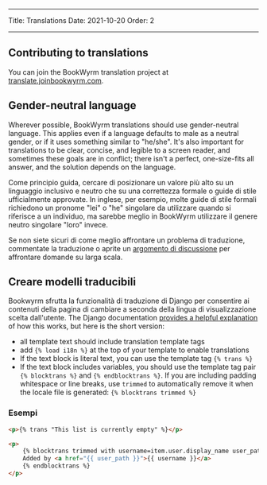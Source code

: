 - - -
Title: Translations Date: 2021-10-20 Order: 2
- - -

## Contributing to translations

You can join the BookWyrm translation project at [translate.joinbookwyrm.com](https://translate.joinbookwyrm.com/).

## Gender-neutral language

Wherever possible, BookWyrm translations should use gender-neutral language. This applies even if a language defaults to male as a neutral gender, or if it uses something similar to "he/she". It's also important for translations to be clear, concise, and legible to a screen reader, and sometimes these goals are in conflict; there isn't a perfect, one-size-fits all answer, and the solution depends on the language.

Come principio guida, cercare di posizionare un valore più alto su un linguaggio inclusivo e neutro che su una correttezza formale o guide di stile ufficialmente approvate. In inglese, per esempio, molte guide di stile formali richiedono un pronome "lei" o "he" singolare da utilizzare quando si riferisce a un individuo, ma sarebbe meglio in BookWyrm utilizzare il genere neutro singolare "loro" invece.

Se non siete sicuri di come meglio affrontare un problema di traduzione, commentate la traduzione o aprite un [argomento di discussione](https://translate.joinbookwyrm.com/project/bookwyrm/discussions) per affrontare domande su larga scala.

## Creare modelli traducibili

Bookwyrm sfrutta la funzionalità di traduzione di Django per consentire ai contenuti della pagina di cambiare a seconda della lingua di visualizzazione scelta dall'utente. The Django documentation [provides a helpful explanation](https://docs.djangoproject.com/en/3.2/topics/i18n/translation/#internationalization-in-template-code) of how this works, but here is the short version:

* all template text should include translation template tags
* add `{% load i18n %}` at the top of your template to enable translations
* If the text block is literal text, you can use the template tag `{% trans %}`
* If the text block includes variables, you should use the template tag pair `{% blocktrans %}` and `{% endblocktrans %}`. If you are including padding whitespace or line breaks, use `trimmed` to automatically remove it when the locale file is generated: `{% blocktrans trimmed %}`

### Esempi

```html
<p>{% trans "This list is currently empty" %}</p>

<p>
    {% blocktrans trimmed with username=item.user.display_name user_path=item.user.local_path %}
    Added by <a href="{{ user_path }}">{{ username }}</a>
    {% endblocktrans %}
</p>
```

